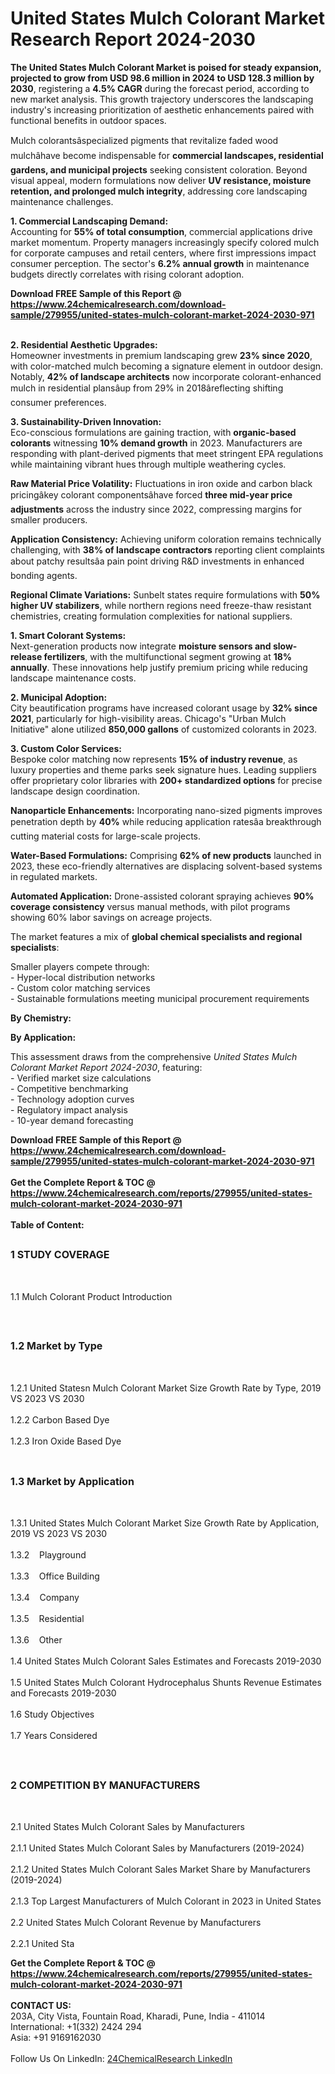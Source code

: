 <h1>United States Mulch Colorant Market Research Report 2024-2030</h1><p><strong>The United States Mulch Colorant Market is poised for steady expansion, projected to grow from USD 98.6 million in 2024 to USD 128.3 million by 2030</strong>, registering a <strong>4.5% CAGR</strong> during the forecast period, according to new market analysis. This growth trajectory underscores the landscaping industry's increasing prioritization of aesthetic enhancements paired with functional benefits in outdoor spaces.</p><p>Mulch colorantsâspecialized pigments that revitalize faded wood mulchâhave become indispensable for <strong>commercial landscapes, residential gardens, and municipal projects</strong> seeking consistent coloration. Beyond visual appeal, modern formulations now deliver <strong>UV resistance, moisture retention, and prolonged mulch integrity</strong>, addressing core landscaping maintenance challenges.</p><p><strong>1. Commercial Landscaping Demand:</strong><br>
Accounting for <strong>55% of total consumption</strong>, commercial applications drive market momentum. Property managers increasingly specify colored mulch for corporate campuses and retail centers, where first impressions impact consumer perception. The sector's <strong>6.2% annual growth</strong> in maintenance budgets directly correlates with rising colorant adoption.</p><div><b>Download FREE Sample of this Report @ 
            <a href="https://www.24chemicalresearch.com/download-sample/279955/united-states-mulch-colorant-market-2024-2030-971">
            https://www.24chemicalresearch.com/download-sample/279955/united-states-mulch-colorant-market-2024-2030-971</a></b></div><br><p><strong>2. Residential Aesthetic Upgrades:</strong><br>
Homeowner investments in premium landscaping grew <strong>23% since 2020</strong>, with color-matched mulch becoming a signature element in outdoor design. Notably, <strong>42% of landscape architects</strong> now incorporate colorant-enhanced mulch in residential plansâup from 29% in 2018âreflecting shifting consumer preferences.</p><p><strong>3. Sustainability-Driven Innovation:</strong><br>
Eco-conscious formulations are gaining traction, with <strong>organic-based colorants</strong> witnessing <strong>10% demand growth</strong> in 2023. Manufacturers are responding with plant-derived pigments that meet stringent EPA regulations while maintaining vibrant hues through multiple weathering cycles.</p><p><strong>Raw Material Price Volatility:</strong> Fluctuations in iron oxide and carbon black pricingâkey colorant componentsâhave forced <strong>three mid-year price adjustments</strong> across the industry since 2022, compressing margins for smaller producers.</p><p><strong>Application Consistency:</strong> Achieving uniform coloration remains technically challenging, with <strong>38% of landscape contractors</strong> reporting client complaints about patchy resultsâa pain point driving R&amp;D investments in enhanced bonding agents.</p><p><strong>Regional Climate Variations:</strong> Sunbelt states require formulations with <strong>50% higher UV stabilizers</strong>, while northern regions need freeze-thaw resistant chemistries, creating formulation complexities for national suppliers.</p><p><strong>1. Smart Colorant Systems:</strong><br>
Next-generation products now integrate <strong>moisture sensors and slow-release fertilizers</strong>, with the multifunctional segment growing at <strong>18% annually</strong>. These innovations help justify premium pricing while reducing landscape maintenance costs.</p><p><strong>2. Municipal Adoption:</strong><br>
City beautification programs have increased colorant usage by <strong>32% since 2021</strong>, particularly for high-visibility areas. Chicago's "Urban Mulch Initiative" alone utilized <strong>850,000 gallons</strong> of customized colorants in 2023.</p><p><strong>3. Custom Color Services:</strong><br>
Bespoke color matching now represents <strong>15% of industry revenue</strong>, as luxury properties and theme parks seek signature hues. Leading suppliers offer proprietary color libraries with <strong>200+ standardized options</strong> for precise landscape design coordination.</p><p><strong>Nanoparticle Enhancements:</strong> Incorporating nano-sized pigments improves penetration depth by <strong>40%</strong> while reducing application ratesâa breakthrough cutting material costs for large-scale projects.</p><p><strong>Water-Based Formulations:</strong> Comprising <strong>62% of new products</strong> launched in 2023, these eco-friendly alternatives are displacing solvent-based systems in regulated markets.</p><p><strong>Automated Application:</strong> Drone-assisted colorant spraying achieves <strong>90% coverage consistency</strong> versus manual methods, with pilot programs showing 60% labor savings on acreage projects.</p><p>The market features a mix of <strong>global chemical specialists and regional specialists</strong>:</p><p>Smaller players compete through:<br>
- Hyper-local distribution networks<br>
- Custom color matching services<br>
- Sustainable formulations meeting municipal procurement requirements</p><p><strong>By Chemistry:</strong></p><p><strong>By Application:</strong></p><p>This assessment draws from the comprehensive <em>United States Mulch Colorant Market Report 2024-2030</em>, featuring:<br>
- Verified market size calculations<br>
- Competitive benchmarking<br>
- Technology adoption curves<br>
- Regulatory impact analysis<br>
- 10-year demand forecasting</p><div><b>Download FREE Sample of this Report @ 
            <a href="https://www.24chemicalresearch.com/download-sample/279955/united-states-mulch-colorant-market-2024-2030-971">
            https://www.24chemicalresearch.com/download-sample/279955/united-states-mulch-colorant-market-2024-2030-971</a></b></div><br><div><b>Get the Complete Report & TOC @ 
            <a href="https://www.24chemicalresearch.com/reports/279955/united-states-mulch-colorant-market-2024-2030-971">
            https://www.24chemicalresearch.com/reports/279955/united-states-mulch-colorant-market-2024-2030-971</a></b></div><br>
            <b>Table of Content:</b><p><h2><span style="font-size:16px"><strong>1 STUDY COVERAGE</strong></span></h2><br />
<p>1.1 Mulch Colorant Product Introduction</p><br />
<h2><span style="font-size:16px"><strong>1.2 Market by Type</strong></span></h2><br />
<p>1.2.1 United Statesn Mulch Colorant Market Size Growth Rate by Type, 2019 VS 2023 VS 2030<br /><br />
1.2.2 Carbon Based Dye&nbsp;&nbsp; &nbsp;<br /><br />
1.2.3 Iron Oxide Based Dye<br /><br />
<h2><span style="font-size:16px"><strong>1.3 Market by Application</strong></span></h2><br />
<p>1.3.1 United States Mulch Colorant Market Size Growth Rate by Application, 2019 VS 2023 VS 2030<br /><br />
1.3.2&nbsp;&nbsp; &nbsp;Playground<br /><br />
1.3.3&nbsp;&nbsp; &nbsp;Office Building<br /><br />
1.3.4&nbsp;&nbsp; &nbsp;Company<br /><br />
1.3.5&nbsp;&nbsp; &nbsp;Residential<br /><br />
1.3.6&nbsp;&nbsp; &nbsp;Other<br /><br />
1.4 United States Mulch Colorant Sales Estimates and Forecasts 2019-2030<br /><br />
1.5 United States Mulch Colorant Hydrocephalus Shunts Revenue Estimates and Forecasts 2019-2030<br /><br />
1.6 Study Objectives<br /><br />
1.7 Years Considered</p><br />
<h2><span style="font-size:16px"><strong>2 COMPETITION BY MANUFACTURERS</strong></span></h2><br />
<p>2.1 United States Mulch Colorant Sales by Manufacturers<br /><br />
2.1.1 United States Mulch Colorant Sales by Manufacturers (2019-2024)<br /><br />
2.1.2 United States Mulch Colorant Sales Market Share by Manufacturers (2019-2024)<br /><br />
2.1.3 Top Largest Manufacturers of Mulch Colorant in 2023 in United States<br /><br />
2.2 United States Mulch Colorant Revenue by Manufacturers<br /><br />
2.2.1 United Sta</p><div><b>Get the Complete Report & TOC @ 
            <a href="https://www.24chemicalresearch.com/reports/279955/united-states-mulch-colorant-market-2024-2030-971">
            https://www.24chemicalresearch.com/reports/279955/united-states-mulch-colorant-market-2024-2030-971</a></b></div><br><b>CONTACT US:</b><br>
            203A, City Vista, Fountain Road, Kharadi, Pune, India - 411014<br>
            International: +1(332) 2424 294<br>
            Asia: +91 9169162030 <br><br>
            Follow Us On LinkedIn: <a href="https://www.linkedin.com/company/24chemicalresearch/">24ChemicalResearch LinkedIn</a>